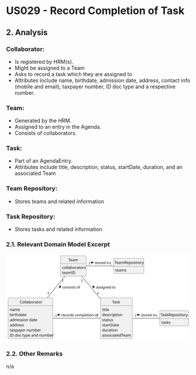 # US029 - Record Completion of Task

## 2. Analysis

### Collaborator:
* Is registered by HRM(s).
* Might be assigned to a Team
* Asks to record a task which they are assigned to
* Attributes include name, birthdate, admission date, address, contact info (mobile and email), taxpayer number, ID doc type and a respective number.

### Team:
* Generated by the HRM.
* Assigned to an entry in the Agenda.
* Consists of collaborators.

### Task:
* Part of an AgendaEntry.
* Attributes include title, description, status, startDate, duration, and an associated Team

### Team Repository:
* Stores teams and related information

### Task Repository:
* Stores tasks and related information

### 2.1. Relevant Domain Model Excerpt

![Domain Model](svg/us029-domain-model.svg)

### 2.2. Other Remarks

n/a